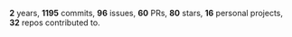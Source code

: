 **2** years, **1195** commits, **96** issues, **60** PRs, **80** stars, **16** personal projects, **32** repos contributed to.
